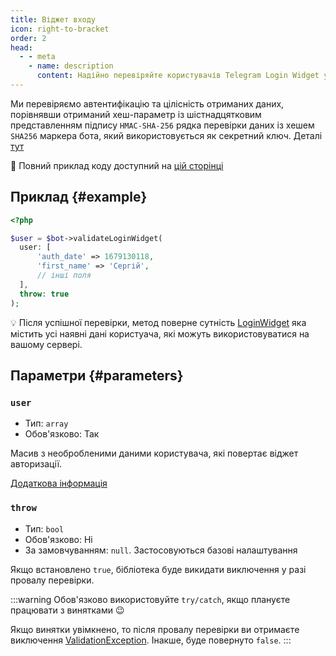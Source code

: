 ```yaml
---
title: Віджет входу
icon: right-to-bracket
order: 2
head:
  - - meta
    - name: description
      content: Надійно перевіряйте користувачів Telegram Login Widget у вашому PHP проекті за допомогою бібліотеки TgWebValid.
---
```


Ми перевіряємо автентифікацію та цілісність отриманих даних, порівнявши отриманий хеш-параметр із шістнадцятковим представленням підпису `HMAC-SHA-256` рядка перевірки даних із хешем `SHA256` маркера бота, який використовується як секретний ключ. Деталі [тут](https://core.telegram.org/widgets/login#checking-authorization)

:rocket: Повний приклад коду доступний на [цій сторінці](../example/login-winget.md)

## Приклад {#example}

```php
<?php

$user = $bot->validateLoginWidget(
  user: [
      'auth_date' => 1679130118,
      'first_name' => 'Сергій',
      // інші поля
  ],
  throw: true
);
```

:bulb: Після успішної перевірки, метод поверне сутність [LoginWidget](../entity/login-widget.md) яка містить усі наявні дані користуача, які можуть використовуватися на вашому сервері.

## Параметри {#parameters}

### `user`
- Тип: `array`
- Обов'язково: Так

Масив з необробленими даними користувача, які повертає віджет авторизації.

[Додаткова інформація](https://core.telegram.org/widgets/login#receiving-authorization-data)

### `throw`
- Тип: `bool`
- Обов'язково: Ні
- За замовчуванням: `null`. Застосовуються базові налаштування

Якщо встановлено `true`, бібліотека буде викидати виключення у разі провалу перевірки.

:::warning
Обов'язково використовуйте `try/catch`, якщо плануєте працювати з винятками :wink:

Якщо винятки увімкнено, то після провалу перевірки ви отримаєте виключення [ValidationException](../exception/validation.md). Інакше, буде повернуто `false`.
:::